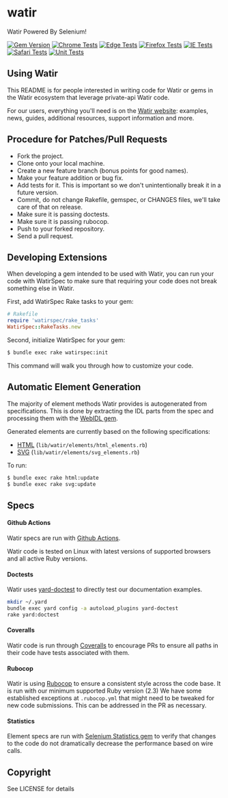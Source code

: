 # watir

Watir Powered By Selenium!

[![Gem Version](https://badge.fury.io/rb/watir.svg)](http://badge.fury.io/rb/watir)
[![Chrome Tests](https://github.com/watir/watir/actions/workflows/chrome.yml/badge.svg)](https://github.com/watir/watir/actions/workflows/chrome.yml)
[![Edge Tests](https://github.com/watir/watir/actions/workflows/edge.yml/badge.svg)](https://github.com/watir/watir/actions/workflows/edge.yml)
[![Firefox Tests](https://github.com/watir/watir/actions/workflows/firefox.yml/badge.svg)](https://github.com/watir/watir/actions/workflows/firefox.yml)
[![IE Tests](https://github.com/watir/watir/actions/workflows/ie.yml/badge.svg)](https://github.com/watir/watir/actions/workflows/ie.yml)
[![Safari Tests](https://github.com/watir/watir/actions/workflows/safari.yml/badge.svg)](https://github.com/watir/watir/actions/workflows/safari.yml)
[![Unit Tests](https://github.com/watir/watir/actions/workflows/unit.yml/badge.svg)](https://github.com/watir/watir/actions/workflows/unit.yml)

## Using Watir

This README is for people interested in writing code for Watir or gems in the Watir ecosystem
that leverage private-api Watir code.

For our users, everything you'll need is on the [Watir website](https://watir.github.io/):
examples, news, guides, additional resources, support information and more.

## Procedure for Patches/Pull Requests

* Fork the project.
* Clone onto your local machine.
* Create a new feature branch (bonus points for good names).
* Make your feature addition or bug fix.
* Add tests for it. This is important so we don't unintentionally break it in a future version.
* Commit, do not change Rakefile, gemspec, or CHANGES files, we'll take care of that on release.
* Make sure it is passing doctests.
* Make sure it is passing rubocop.
* Push to your forked repository.
* Send a pull request.

## Developing Extensions

When developing a gem intended to be used with Watir, you can run your code with WatirSpec
to make sure that requiring your code does not break something else in Watir.

First, add WatirSpec Rake tasks to your gem:

```ruby
# Rakefile
require 'watirspec/rake_tasks'
WatirSpec::RakeTasks.new
```

Second, initialize WatirSpec for your gem:

```bash
$ bundle exec rake watirspec:init
```

This command will walk you through how to customize your code.

## Automatic Element Generation

The majority of element methods Watir provides is autogenerated from specifications.
This is done by extracting the IDL parts from the spec and processing them with the
[WebIDL gem](https://github.com/jarib/webidl).

Generated elements are currently based on the following specifications:

* [HTML](https://www.w3.org/TR/2017/REC-html52-20171214/) (`lib/watir/elements/html_elements.rb`)
* [SVG](https://www.w3.org/TR/2018/CR-SVG2-20180807/) (`lib/watir/elements/svg_elements.rb`)

To run:

```bash
$ bundle exec rake html:update
$ bundle exec rake svg:update
```

## Specs

#### Github Actions

Watir specs are run with [Github Actions](https://github.com/watir/watir/tree/main/.github/workflows).

Watir code is tested on Linux with latest versions of supported browsers and all active Ruby versions.

#### Doctests

Watir uses [yard-doctest](https://github.com/p0deje/yard-doctest) to directly test
our documentation examples.

```bash
mkdir ~/.yard
bundle exec yard config -a autoload_plugins yard-doctest
rake yard:doctest
```

#### Coveralls

Watir code is run through [Coveralls](https://coveralls.io/github/watir/watir) to encourage PRs
to ensure all paths in their code have tests associated with them.

#### Rubocop

Watir is using [Rubocop](https://github.com/rubocop/rubocop) to ensure a consistent style across the
code base. It is run with our minimum supported Ruby version (2.3)
We have some established exceptions at `.rubocop.yml`
that might need to be tweaked for new code submissions. This can be addressed in the PR as necessary.

#### Statistics

Element specs are run with
[Selenium Statistics gem](https://github.com/titusfortner/selenium_statistics)
to verify that changes to the code do not dramatically decrease the performance based
on wire calls.

## Copyright

See LICENSE for details
